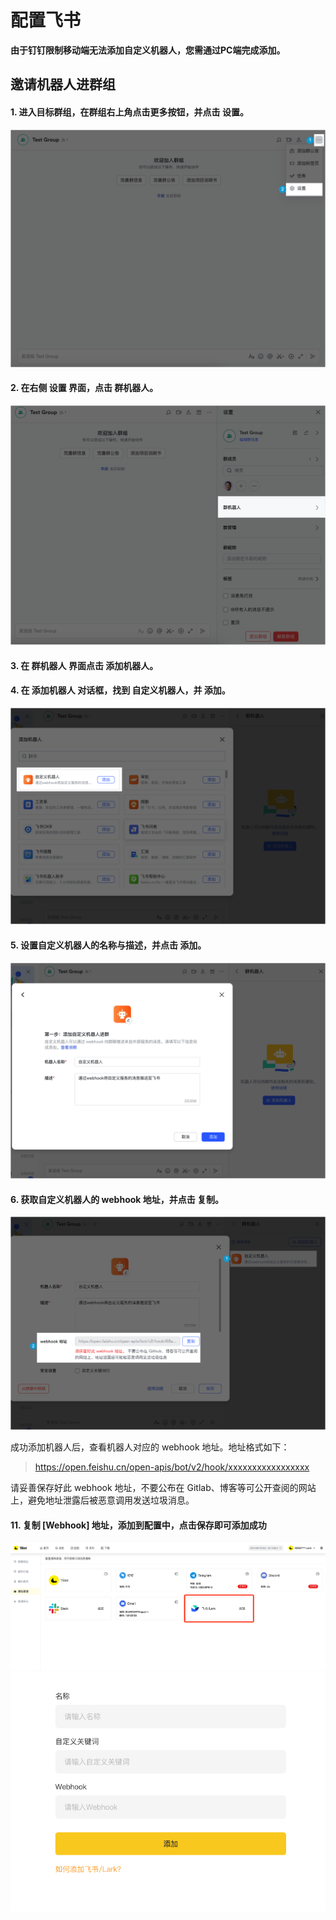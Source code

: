 # 配置飞书
**由于钉钉限制移动端无法添加自定义机器人，您需通过PC端完成添加。**

## 邀请机器人进群组

#### 1. 进入目标群组，在群组右上角点击更多按钮，并点击 设置。
![发起群聊](<../../.gitbook/assets/notification/f0.png>)

#### 2. 在右侧 设置 界面，点击 群机器人。
![创建群](<../../.gitbook/assets/notification/f1.png>)

#### 3. 在 群机器人 界面点击 添加机器人。
#### 4. 在 添加机器人 对话框，找到 自定义机器人，并 添加。

![群机器人](<../../.gitbook/assets/notification/f2.png>)

#### 5. 设置自定义机器人的名称与描述，并点击 添加。
![添加机器人](<../../.gitbook/assets/notification/f3.png>)

#### 6. 获取自定义机器人的 webhook 地址，并点击 复制。
![复制地址](<../../.gitbook/assets/notification/f4.png>)

成功添加机器人后，查看机器人对应的 webhook 地址。地址格式如下：

> https://open.feishu.cn/open-apis/bot/v2/hook/xxxxxxxxxxxxxxxxx 

请妥善保存好此 webhook 地址，不要公布在 Gitlab、博客等可公开查阅的网站上，避免地址泄露后被恶意调用发送垃圾消息。

#### 11. 复制 [Webhook] 地址，添加到配置中，点击保存即可添加成功

![发起群聊](<../../.gitbook/assets/notification/f6.png>)
![发起群聊](<../../.gitbook/assets/notification/f7.png>)